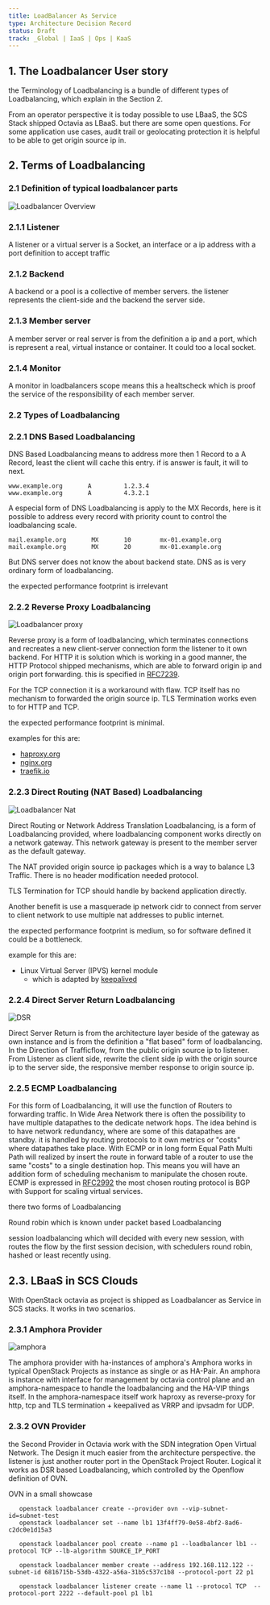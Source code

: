 ```yaml
---
title: LoadBalancer As Service
type: Architecture Decision Record
status: Draft
track: _Global | IaaS | Ops | KaaS
---
```


## 1. The Loadbalancer User story

   the Terminology of Loadbalancing is a bundle of different types of 
   Loadbalancing, which explain in the Section 2.

   From an operator perspective it is today possible to use LBaaS,
   the SCS Stack shipped Octavia as LBaaS. but there are some open 
   questions. For some application use cases, audit trail or geolocating
   protection it is helpful to be able to get origin source ip
   in.

## 2. Terms of Loadbalancing

### 2.1 Definition of typical loadbalancer parts

![Loadbalancer Overview](LoadbalancerShema1.png)

### 2.1.1 Listener

   A listener or a virtual server is a Socket, an interface or a 
   ip address with a port definition to accept traffic

### 2.1.2 Backend

   A backend or a pool is a collective of member servers.
   the listener represents the client-side and the backend the
   server side.

### 2.1.3 Member server

   A member server or real server is from the definition a ip and
   a port, which is represent a real, virtual instance or container. 
   It could too a local socket.

### 2.1.4 Monitor

   A monitor in loadbalancers scope means this a healtscheck which is 
   proof the service of the responsibility of each member server.

### 2.2  Types of Loadbalancing

### 2.2.1  DNS Based Loadbalancing

   DNS Based Loadbalancing means to address more then 1 Record to a A
   Record, least the client will cache this entry. if is answer is fault, 
   it will to next.

   ```console
   www.example.org       A         1.2.3.4
   www.example.org       A         4.3.2.1 
   ```

   A especial form of DNS Loadbalancing is apply to the MX Records, here
   is it possible to address every record with priority count to control
   the loadbalancing scale.
   
   ```console
   mail.example.org       MX       10        mx-01.example.org
   mail.example.org       MX       20        mx-01.example.org
   ```

   But DNS server does not know the about backend state.
   DNS as is very ordinary form of loadbalancing.
   
   the expected performance footprint is irrelevant

### 2.2.2 Reverse Proxy Loadbalancing

   ![Loadbalancer proxy](reverse-proxy.png)

   Reverse proxy is a form of loadbalancing, which terminates connections
   and recreates a new client-server connection form the listener to 
   it own backend. For HTTP it is solution which is working in a good manner,
   the HTTP Protocol shipped mechanisms, which are able to forward origin ip
   and origin port forwarding. this is specified in [RFC7239](https://www.rfc-editor.org/rfc/rfc7239.html).
   
   For the TCP connection it is a workaround with flaw. TCP itself has no 
   mechanism to forwarded the origin source ip. TLS Termination works 
   even to for HTTP and TCP.

   the expected performance footprint is minimal.

   examples for this are:

   * [haproxy.org](https://haproxy.org)
   * [nginx.org](https://nginx.org)
   * [traefik.io](https://traefik.io/)

### 2.2.3  Direct Routing (NAT Based) Loadbalancing

![Loadbalancer Nat](natbased.png)

   Direct Routing or Network Address Translation Loadbalancing,
   is a form of Loadbalancing provided, where loadbalancing 
   component works directly on a network gateway. This network
   gateway is present to the member server as the default gateway.

   The NAT provided origin source ip packages which is a way to balance
   L3 Traffic. There is no header modification needed protocol.
   
   TLS Termination for TCP should handle by backend application directly.

   Another benefit is use a masquerade ip network cidr to connect from
   server to client network to use multiple nat addresses to public
   internet.

   the expected performance footprint is medium, so for software defined
   it could be a bottleneck.

   example for this are:

   * Linux Virtual Server (IPVS) kernel module
     - which is adapted by [keepalived](https://github.com/acassen/keepalived)

### 2.2.4  Direct Server Return Loadbalancing

   ![DSR](dsr.png)

   Direct Server Return is from the architecture layer beside of the 
   gateway as own instance and is from the definition a "flat based" 
   form of loadbalancing. In the Direction of Trafficflow, from the
   public origin source ip to listener. From Listener as client side,
   rewrite the client side ip with the origin source ip to the server side,
   the responsive member response to origin source ip.

### 2.2.5  ECMP Loadbalancing

   For this form of Loadbalancing, it will use the function of Routers to 
   forwarding traffic. In Wide Area Network there is often the possibility
   to have multiple datapathes to the dedicate network hops. The idea 
   behind is to have network redundancy, where are some of this datapathes
   are standby. it is handled by routing protocols to it own metrics or 
   "costs" where datapathes take place. With ECMP or in long form 
   Equal Path Multi Path will realized by insert the route in forward 
   table of a router  to use the same "costs" to a single destination hop. 
   This means you will have an addition form of scheduling  mechanism 
   to manipulate the chosen route. ECMP is expressed in [RFC2992](https://www.rfc-editor.org/rfc/rfc2992)
   the most chosen routing protocol is BGP with Support for scaling
   virtual services.

   there two forms of Loadbalancing

   Round robin which is known under packet based Loadbalancing

   session loadbalancing which will decided with every new session,
   with routes the flow by the first session decision, with schedulers
   round robin, hashed or least recently using.

## 2.3.  LBaaS in SCS Clouds

  With OpenStack octavia as project is shipped as Loadbalancer as
  Service in SCS stacks. It works in two scenarios. 

### 2.3.1 Amphora Provider

 ![amphora](Amphora-diagram.png)

  The amphora provider with ha-instances of amphora's Amphora works in
  typical OpenStack Projects as instance as single or as HA-Pair. 
  An amphora is instance with interface for management  by octavia 
  control plane and an amphora-namespace to handle the loadbalancing and
  the HA-VIP things itself. In the amphora-namespace itself work haproxy
  as reverse-proxy for http, tcp and TLS termination + keepalived as VRRP 
  and ipvsadm for UDP.

### 2.3.2 OVN Provider
  
  the Second Provider in Octavia work with the SDN integration 
  Open Virtual Network. The Design it much easier from the architecture
  perspective. the listener is just another router port in the
  OpenStack Project Router. Logical it works as DSR based Loadbalancing,
  which controlled by the Openflow definition of OVN.
   
   OVN in a small showcase
  
   ```console
      openstack loadbalancer create --provider ovn --vip-subnet-id=subnet-test
      openstack loadbalancer set --name lb1 13f4ff79-0e58-4bf2-8ad6-c2dc0e1d15a3

      openstack loadbalancer pool create --name p1 --loadbalancer lb1 --protocol TCP --lb-algorithm SOURCE_IP_PORT

      openstack loadbalancer member create --address 192.168.112.122 --subnet-id 6816715b-53db-4322-a56a-31b5c537c1b8 --protocol-port 22 p1

      openstack loadbalancer listener create --name l1 --protocol TCP  --protocol-port 2222 --default-pool p1 lb1
   ```
